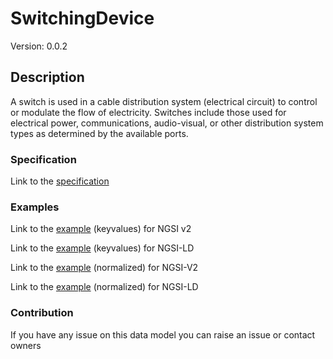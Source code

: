 # SwitchingDevice
Version: 0.0.2

## Description 

A switch is used in a cable distribution system (electrical circuit) to control or modulate the flow of electricity.  Switches include those used for electrical power, communications, audio-visual, or other distribution system types as determined by the available ports.
### Specification

Link to the [specification](https://github.com/smart-data-models/incubated/tree/master/SAREF/s4bldg/SwitchingDevice/doc/spec.md)

### Examples

Link to the [example](https://github.com/smart-data-models/incubated/tree/master/SAREF/s4bldg/SwitchingDevice/examples/example.json) (keyvalues) for NGSI v2

Link to the [example](https://github.com/smart-data-models/incubated/tree/master/SAREF/s4bldg/SwitchingDevice/examples/example.jsonld) (keyvalues) for NGSI-LD

Link to the [example](https://github.com/smart-data-models/incubated/tree/master/SAREF/s4bldg/SwitchingDevice/examples/example-normalized.json) (normalized) for NGSI-V2

Link to the [example](https://github.com/smart-data-models/incubated/tree/master/SAREF/s4bldg/SwitchingDevice/examples/example-normalized.jsonld) (normalized) for NGSI-LD
### Contribution

 If you have any issue on this data model you can raise an issue or contact owners
